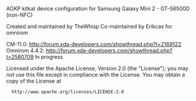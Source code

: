 AOKP kitkat device configuration for Samsung Galaxy Mini 2 - GT-S6500D (non-NFC)

Created and maintained by TheWhisp
Co-maintained by Erikcas for omnirom

CM-11.0:	http://forum.xda-developers.com/showthread.php?t=2169122
Omnirom 4.4.2:	http://forum.xda-developers.com/showthread.php?t=2580709
In progress


Licensed under the Apache License, Version 2.0 (the "License");
 you may not use this file except in compliance with the License.
 You may obtain a copy of the License at

      http://www.apache.org/licenses/LICENSE-2.0
